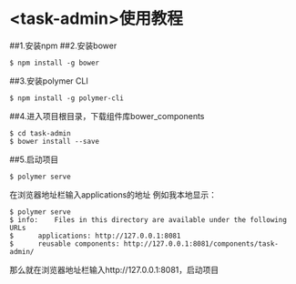 # \<task-admin\>使用教程

##1.安装npm
##2.安装bower
```
$ npm install -g bower
```
##3.安装polymer CLI
```
$ npm install -g polymer-cli
```
##4.进入项目根目录，下载组件库bower_components
```
$ cd task-admin
$ bower install --save
```
##5.启动项目
```
$ polymer serve
```
在浏览器地址栏输入applications的地址
例如我本地显示：
```
$ polymer serve
$ info:    Files in this directory are available under the following URLs
$      applications: http://127.0.0.1:8081
$      reusable components: http://127.0.0.1:8081/components/task-admin/
```
那么就在浏览器地址栏输入http://127.0.0.1:8081，启动项目


